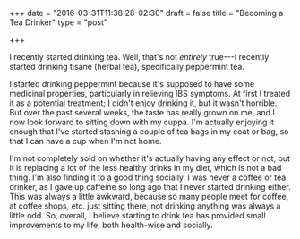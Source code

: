 +++
date = "2016-03-31T11:38:28-02:30"
draft = false
title = "Becoming a Tea Drinker"
type = "post"

+++

I recently started drinking tea. Well, that's not *entirely* true---I recently started drinking tisane (herbal tea), specifically peppermint tea.

I started drinking peppermint because it's supposed to have some medicinal properties, particularly in relieving IBS symptoms. At first I treated it as a potential treatment; I didn't enjoy drinking it, but it wasn't horrible. But over the past several weeks, the taste has really grown on me, and I now look forward to sitting down with my cuppa. I'm actually enjoying it enough that I've started stashing a couple of tea bags in my coat or bag, so that I can have a cup when I'm not home.

I'm not completely sold on whether it's actually having any effect or not, but it is replacing a lot of the less healthy drinks in my diet, which is not a bad thing. I'm also finding it to a good thing socially. I was never a coffee or tea drinker, as I gave up caffeine so long ago that I never started drinking either. This was always a little awkward, because so many people meet for coffee, at coffee shops, etc. just sitting there, not drinking anything was always a little odd. So, overall, I believe starting to drink tea has provided small improvements to my life, both health-wise and socially.
